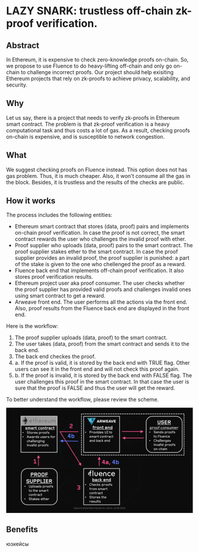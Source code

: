 # LAZY SNARK: trustless off-chain zk-proof verification.
## Abstract
In Ethereum, it is expensive to check zero-knowledge proofs on-chain. So, we propose to use Fluence to do heavy-lifting off-chain and only go on-chain to challenge incorrect proofs. Our project should help exisiting Ethereum projects that rely on zk-proofs to achieve privacy, scalability, and security.
## Why
Let us say, there is a project that needs to verify zk-proofs in Ethereum smart contract. The problem is that zk-proof verification is a heavy computational task and thus costs a lot of gas. As a result, checking proofs on-chain is expensive, and is susceptible to network congestion. 
## What
We suggest checking proofs on Fluence instead. This option does not has gas problem. Thus, it is much cheaper. Also, it won't consume all the gas in the block. Besides, it is trustless and the results of the checks are public.
## How it works
The process includes the following entities:
- Ethereum smart contract that stores (data, proof) pairs and implements on-chain proof verification. In case the proof is not correct, the smart contract rewards the user who challenges the invalid proof with ether.
- Proof supplier who uploads (data, proof) pairs to the smart contract. The proof supplier stakes ether to the smart contract. In case the proof supplier provides an invalid proof, the proof supplier is punished: a part of the stake is given to the one who chellenged the proof as a reward.
- Fluence back end that implements off-chain proof verification. It also stores proof verification results.
- Ethereum project user aka proof consumer. The user checks whether the proof supplier has provided valid proofs and challenges invalid ones using smart contract to get a reward.
- Arweave front end. The user performs all the actions via the front end. Also, proof results from the Fluence back end are displayed in the front end.

Here is the workflow:
1. The proof supplier uploads (data, proof) to the smart contract.
2. The user takes (data, proof) from the smart contract and sends it to the back end.
3. The back end checkes the proof.
4. a. If the proof is valid, it is stored by the back end with TRUE flag. Other users can see it in the front end and will not check this proof again.
4. b. If the proof is invalid, it is stored by the back end with FALSE flag. The user challenges this proof in the smart contract. In that case the user is sure that the proof is FALSE and thus the user will get the reward.

To better understand the workflow, please review the scheme.

![Image](Scheme.png "Scheme")

## Benefits

юзкейсы

